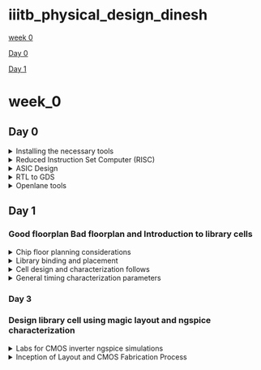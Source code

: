 # iiitb_physical_design_dinesh


[week 0](#week_0)

[Day 0](#day-0)

[Day 1](#day-1)

# week_0

## Day 0

<details>
 <summary> Installing the necessary tools </summary>


### **OpenSTA**

 I installed and built OpenSTA (including the needed packages) using the following commands:
 ```
sudo apt-get install cmake clang gcctcl swig bison flex
git clone https://github.com/The-OpenROAD-Project/OpenSTA.git
cd OpenSTA
mkdir build
cd build
cmake ..
make
```
Below is the screenshot showing sucessful installation:
![image](https://github.com/DINESHIIITB/Dinesh_iiitb_asic/assets/140998565/7ca9dc6e-e1b7-4d38-bcd9-60796a902546)


### **Openlane**

Prior to the installation of the OpenLane install the dependencies and packages using the command shown below :</br>
``` 
sudo apt-get update
sudo apt-get upgrade
sudo apt install -y build-essential python3 python3-venv python3-pip make git
```
Docker Installation :</br>
```
sudo apt install apt-transport-https ca-certificates curl software-properties-common
curl -fsSL https://download.docker.com/linux/ubuntu/gpg | sudo gpg --dearmor -o /usr/share/keyrings/docker-archive-keyring.gpg

echo "deb [arch=amd64 signed-by=/usr/share/keyrings/docker-archive-keyring.gpg] https://download.docker.com/linux/ubuntu $(lsb_release -cs) stable" | sudo tee /etc/apt/sources.list.d/docker.list > /dev/null

sudo apt update
sudo apt install docker-ce docker-ce-cli containerd.io
sudo docker run hello-world

sudo groupadd docker
sudo usermod -aG docker $USER
sudo reboot 


# Check for installation
sudo docker run hello-world
```

**Steps to install OpenLane, PDKs and Tools**</br>
```
cd $HOME
git clone https://github.com/The-OpenROAD-Project/OpenLane
cd OpenLane
make
make test
```
</details>


<details>
 <summary> Reduced Instruction Set Computer (RISC) </summary>


### Reduced Instruction Set Computer (RISC)

RISC-V is an open-source instruction set architecture (ISA).An instruction set architecture defines the set of instructions a processor can execute. RISC-V offers multiple base instruction sets (RV32I, RV64I, etc.) and optional standard extensions (e.g., M for integer multiplication/division, F for single-precision floating-point, D for double-precision floating-point, and more). This modularity allows designers to tailor the architecture to their specific needs.

Compilation: Use a C compiler (e.g., GCC, Clang) to compile the C source code into assembly code. The compiler translates the high-level C code into low-level assembly code that the hardware can understand.

Assembly: Assemble the generated assembly code using an assembler (e.g., GNU Assembler - GAS). The assembler converts the assembly code into machine code, which consists of binary instructions that the hardware can directly execute. The type of instructions depend on what type of hardware it is, if it is risc v then the instructions are also risc v.

Loading: Load the generated executable binary onto the target hardware. This can involve transferring the binary to a microcontroller, FPGA, or other hardware platform via appropriate interfaces (e.g., JTAG, USB, SD card).

Execution on Hardware: Run the program on the target hardware. The hardware's CPU fetches and executes the machine code instructions, carrying out the logic specified in the C source code.


![image](https://github.com/DINESHIIITB/iiitb_physical_design_dinesh/assets/140998565/f3d963b3-c93e-4e94-9d33-a852e837ab47)

![image](https://github.com/DINESHIIITB/iiitb_physical_design_dinesh/assets/140998565/c08f0252-fc86-4b41-868f-327212a3da2b)

</details>

<details>
 <summary> ASIC Design </summary>

### ASIC Designs

For ASIC design we require 

 1. EDA Tools : EDA tools are essential for ASIC design. These tools assist in various stages of the design process, including RTL design, simulation, synthesis, physical design, and verification. Some commonly used EDA tools include:
    * RTL Design Tools: Such as Cadence Encounter, Synopsys Design Compiler, or Xilinx Vivado for writing and simulating RTL code.
    * Simulation Tools: Tools like Cadence SimVision, Synopsys VCS, or ModelSim for simulating the ASIC's behavior before fabrication.
    * Synthesis Tools: Used to convert RTL code into gate-level netlists. Synopsys DC (Design Compiler) and Cadence Genus are examples.
    * Physical Design Tools: This includes Cadence Innovus, Synopsys IC Compiler, or Mentor Graphics Calibre for physical layout and optimization.
    * Verification Tools: Tools like Cadence Incisive, Synopsys VCS, or formal verification tools like Cadence JasperGold are used for verifying the design's correctness.
   
      * OPen EDA tools:
        1. QFLow
        2. OPenroad
        3. OPenlane

 2. Process Design Kits (PDKs): PDKs are essential sets of files and data provided by semiconductor foundries. They contain information about the manufacturing process, including transistor models, design rules, and technology files. ASIC designers use PDKs to ensure their designs are compatible with the foundry's manufacturing process.
      * SKY water 130nm PDK
      * ![image](https://github.com/DINESHIIITB/iiitb_physical_design_dinesh/assets/140998565/9eff7965-168b-43d3-83ef-84a7f6d20f2a)

 3. RTL (Register-Transfer Level) Design: RTL design is a critical aspect of ASIC design. You'll need to write RTL code using hardware description languages (HDLs) like VHDL or Verilog.
    * Sorces for RTL Design:
       * Librecores.org
       * OPencores.org
       * githhub


![image](https://github.com/DINESHIIITB/iiitb_physical_design_dinesh/assets/140998565/6312baa3-4225-4c02-810d-af8f313de0f0)

![image](https://github.com/DINESHIIITB/iiitb_physical_design_dinesh/assets/140998565/d56920d8-aa12-4a39-b85c-fb2677f563f3)

</details>

<details>
 <summary> RTL to GDS </summary>


![image](https://github.com/DINESHIIITB/iiitb_physical_design_dinesh/assets/140998565/9c724efe-34a6-4e24-b818-8297a0e4eb3e)

1. Synthesis: The RTL code is synthesized to generate a gate-level netlist using synthesis tools such as Cadence Genus, Synopsys Design Compiler, or similar tools. The gate-level netlist represents the design using logical gates, flip-flops, and other standard cells.

2. Floorplanning: Create a physical floorplan for your design, which defines the placement of different modules and cells on the silicon die. Proper floorplanning can significantly impact the ASIC's performance, power consumption, and manufacturability.

![image](https://github.com/DINESHIIITB/iiitb_physical_design_dinesh/assets/140998565/b69b48da-4b80-451a-8b2d-d7470b522de1)

![image](https://github.com/DINESHIIITB/iiitb_physical_design_dinesh/assets/140998565/a8ff07b6-b657-4a88-b650-ac83654c7255)

3. Placement: Based on the floorplan, use a place-and-route tool (e.g., Cadence Innovus, Synopsys ICC) to place the standard cells and modules on the chip's layout. This step also involves optimizing the placement for factors like power and signal integrity.

![image](https://github.com/DINESHIIITB/iiitb_physical_design_dinesh/assets/140998565/e2bed2d2-389c-4e23-b45e-983fab17b5c4)

4. Clock Tree Synthesis (CTS): Design and implement the clock distribution network to ensure proper clocking of the ASIC. Clock tree synthesis tools like Cadence Innovus or Synopsys IC Compiler can be used for this purpose.

![image](https://github.com/DINESHIIITB/iiitb_physical_design_dinesh/assets/140998565/29d3e2f4-e1bd-4cf6-851a-dec4f5c7fb9a)

5. Routing: After placement, the routing phase involves connecting the placed cells and modules with metal traces to establish the desired interconnections. The routing tool generates the detailed layout of the chip.

![image](https://github.com/DINESHIIITB/iiitb_physical_design_dinesh/assets/140998565/08145132-edf3-4b41-a3a1-54c98ab2bf44)

![image](https://github.com/DINESHIIITB/iiitb_physical_design_dinesh/assets/140998565/85e26eab-e126-4d17-aeed-17ed65cbe596)


6. Signoff:
   * Physical Verification: Perform various physical verification checks to ensure that the layout adheres to the design rules and manufacturing constraints. These checks include DRC (Design Rule Checking) and LVS (Layout vs. Schematic) checks.
   * Extraction: Extract parasitic information from the layout, which is used in subsequent steps for more accurate timing analysis.
   * Final Timing Closure: Re-run static timing analysis (STA) to ensure that the design still meets the required timing constraints, considering the parasitics from the extraction step. Iterate on placement and routing if necessary.

![image](https://github.com/DINESHIIITB/iiitb_physical_design_dinesh/assets/140998565/54272ca3-7de1-4a92-9310-10730a8dd5c9)


</details>


<details>
 <summary> Openlane tools </summary>

![image](https://github.com/DINESHIIITB/iiitb_physical_design_dinesh/assets/140998565/2f510c9b-197d-47da-bf38-2165e34622e5)

![image](https://github.com/DINESHIIITB/iiitb_physical_design_dinesh/assets/140998565/2ececf08-92b5-4c09-8fa7-97a80f4f4c97)

![image](https://github.com/DINESHIIITB/iiitb_physical_design_dinesh/assets/140998565/1f05a13d-c3cb-490a-9129-b14779933fbc)

![image](https://github.com/DINESHIIITB/iiitb_physical_design_dinesh/assets/140998565/bc21f175-2dc9-4e53-be3e-9598fd27c7f3)



![image](https://github.com/DINESHIIITB/iiitb_physical_design_dinesh/assets/140998565/399fb969-d135-4a94-b443-dd6bfe8ee563)

![image](https://github.com/DINESHIIITB/iiitb_physical_design_dinesh/assets/140998565/7dbff85b-b474-4933-a47e-f5bb179210c4)

![image](https://github.com/DINESHIIITB/iiitb_physical_design_dinesh/assets/140998565/1dfd2c20-95fc-4494-881a-53fb554639e2)

Labwork

ls -ltr ---> lists in chronological order
./flow.tcl ---> command says how the flow has to go

```
cd openlane
make mount
./flow.tcl -interactive
package require openlane 0.9
prep -design picorv32a
```

![image](https://github.com/DINESHIIITB/iiitb_physical_design_dinesh/assets/140998565/f14f6292-ba06-4468-b4cb-74236299b737)

![image](https://github.com/DINESHIIITB/iiitb_physical_design_dinesh/assets/140998565/7ee2709c-38dd-4c57-9f82-0820fdf43a91)

![image](https://github.com/DINESHIIITB/iiitb_physical_design_dinesh/assets/140998565/339464d8-cec4-48a0-82e5-75ca305b265b)

![image](https://github.com/DINESHIIITB/iiitb_physical_design_dinesh/assets/140998565/36ed8cb9-002d-4937-b85a-11fdcc20b63a)

</details>


## Day 1

### Good floorplan Bad floorplan and Introduction to library cells 

<details>
 <summary> Chip floor planning considerations </summary>

Netlist : A Netlist describes the connectivity of elcetronic design

![image](https://github.com/DINESHIIITB/iiitb_physical_design_dinesh/assets/140998565/9e132084-0c38-47fc-a208-6490c53bbf6a)

Core : A Core is the section of the chip where the fundamental logic of the design is placed

Die : A Die which consists  core is small specimen material specimen on which the fundamentals circuit is fabricated.

![image](https://github.com/DINESHIIITB/iiitb_physical_design_dinesh/assets/140998565/b80fc877-078e-4bc4-8439-ec0dcaf5a686)

 ```                       
 Utilization factor =    ( Area occupied by netlist)/ (Total area of the core)
                                           
 Aspect ratio =  Height/Width
```
                                          
![image](https://github.com/DINESHIIITB/iiitb_physical_design_dinesh/assets/140998565/0d22263a-e2e5-4131-a447-3a6e6582c913)

THe combinational logic can be divideed into two blocks with inputs and outputs and these blocks can be reused seperately or opgether whenver we want

![image](https://github.com/DINESHIIITB/iiitb_physical_design_dinesh/assets/140998565/b84ee19c-f57a-4835-81c6-056417c59392)

3. Pre placed cells :   Preplaced cells in integrated circuit (IC) design are static, preconfigured logic or functional units that are strategically positioned within the IC layout. Design engineers manually place these cells at precise locations on the chip's layout canvas. Importantly, these preplaced cells retain their fixed positions throughout subsequent stages of the IC design process, including placement and routing. Typically, these cells house intricate logic or specialized functional blocks that are essential to the chip's overall functionality. Examples of preplaced cells encompass memory modules, customized processors, analog circuitry, specialized accelerators, or licensed Intellectual Property (IP) components.
   
![image](https://github.com/DINESHIIITB/iiitb_physical_design_dinesh/assets/140998565/65afe218-3477-4994-9179-241ef37f9654)


Because of large distance between power and circuit the volatge at the circuit may enter undefind regions so to solve these problem we added decoupling capacitor parrallel to the circuit  to charge the circuit.

![image](https://github.com/DINESHIIITB/iiitb_physical_design_dinesh/assets/140998565/624a8570-03ac-48d6-9b68-4b3a4594584b)

![image](https://github.com/DINESHIIITB/iiitb_physical_design_dinesh/assets/140998565/818e86a1-d8e2-44dc-96ee-412fd0e515a9)

4.) Power Planning :

![image](https://github.com/DINESHIIITB/iiitb_physical_design_dinesh/assets/140998565/1da93907-ba9f-4b5d-bdf6-5619815c97bc)

![image](https://github.com/DINESHIIITB/iiitb_physical_design_dinesh/assets/140998565/955e3157-711c-451d-8bdc-f88ec866aad6)

Power has supplied from multiple points to solve this problem.

![image](https://github.com/DINESHIIITB/iiitb_physical_design_dinesh/assets/140998565/e5d45acc-6b27-4568-8716-0d916d18eeff)

5.) Pin Placement : Pin placement, also referred to as I/O (Input/Output) planning or pin assignment, stands as a pivotal facet of integrated circuit (IC) design. It encompasses the meticulous determination of where and how to assign pins or external connections on the chip package. The significance of precise pin placement resonates across functionality, manufacturability, and overall performance. Through judicious pin arrangement, the integrity of signals can be maintained, averting signal degradation and ensuring the accuracy of data transmission. Prudent pin placement can also play a role in managing thermal aspects within the device. By strategically positioning power and ground pins, effective heat dissipation can be achieved. A well-considered approach to pin placement contributes to the reliability of the electronic system, diminishing the risks associated with signal issues, overheating, and manufacturing discrepancies.

![image](https://github.com/DINESHIIITB/iiitb_physical_design_dinesh/assets/140998565/b72a824e-86dd-4c0b-bd83-67cdf9e0c746)

run_floorplan

![image](https://github.com/DINESHIIITB/iiitb_physical_design_dinesh/assets/140998565/b031b72f-66df-4df9-afce-49374b0be1be)

![image](https://github.com/DINESHIIITB/iiitb_physical_design_dinesh/assets/140998565/17626251-9e92-4d1f-a5f7-96af025e5f60)

![image](https://github.com/DINESHIIITB/iiitb_physical_design_dinesh/assets/140998565/8285c7d2-ca7c-4cb9-a2c0-1f6caa2b980d)

</details>



<details>
 <summary> Library binding and placement </summary>


Library contains following information:
1. Width and height of cells
2. the required conditon of particular cell
3. Delay information of cells
4. various sizes of same cells
 ![image](https://github.com/DINESHIIITB/iiitb_physical_design_dinesh/assets/140998565/b5c997d7-386f-4581-9aa7-0f2cf2dca2b0)


![image](https://github.com/DINESHIIITB/iiitb_physical_design_dinesh/assets/140998565/48e22baa-d19f-4506-9fa2-299804fe587b)

![image](https://github.com/DINESHIIITB/iiitb_physical_design_dinesh/assets/140998565/3e7d6d15-b14a-4104-a6ed-9e51d0adb308)

![image](https://github.com/DINESHIIITB/iiitb_physical_design_dinesh/assets/140998565/f8d8a911-7c98-49b7-9c71-51f524bbf893)


</details>



<details>
 <summary> Cell design and characterization follows </summary>





</details>



<details>
 <summary> General timing characterization parameters </summary>





</details>

### Day 3

### Design library cell using magic layout and ngspice characterization 

<details>
 <summary> Labs for CMOS inverter ngspice simulations </summary>


![image](https://github.com/DINESHIIITB/iiitb_physical_design_dinesh/assets/140998565/05fd9056-5879-4643-ae8e-2104f5b15f20)



</details>

<details>
 <summary> Inception of Layout and CMOS Fabrication Process </summary>

![image](https://github.com/DINESHIIITB/iiitb_physical_design_dinesh/assets/140998565/ec6dada8-066b-4c6a-b1fe-54d22897477c)

![image](https://github.com/DINESHIIITB/iiitb_physical_design_dinesh/assets/140998565/12308d20-c673-42a8-a7bc-4109dc8b6d03)

![image](https://github.com/DINESHIIITB/iiitb_physical_design_dinesh/assets/140998565/b37370bd-a004-4652-9f80-89584e96500a)

![image](https://github.com/DINESHIIITB/iiitb_physical_design_dinesh/assets/140998565/77a6edaf-2b64-4f6d-bf91-7e6a71597f98)

![image](https://github.com/DINESHIIITB/iiitb_physical_design_dinesh/assets/140998565/818989ba-25db-474a-9f53-bd1c41d278d5)

![image](https://github.com/DINESHIIITB/iiitb_physical_design_dinesh/assets/140998565/53fc6fbd-7181-482c-af97-803495206834)

![image](https://github.com/DINESHIIITB/iiitb_physical_design_dinesh/assets/140998565/1d5360a0-6760-4ba7-a420-093cb31c1868)





</details>





